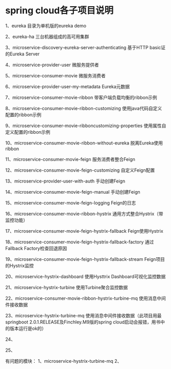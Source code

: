 # spring cloud各子项目说明

1、eureka	目录为单机版的eureka demo

2、eureka-ha	三台机器组成的高可用集群

3、microservice-discovery-eureka-server-authenticating	基于HTTP basic证的Eureka Server

4、microservice-provider-user	微服务提供者

5、microservice-consumer-movie	微服务消费者

6、microservice-provider-user-my-metadata	Eureka元数据

7、microservice-consumer-movie-ribbon	带客户端负载均衡的ribbon示例

8、microservice-consumer-movie-ribbon-customizing	使用java代码自定义配置的ribbon示例

9、microservice-consumer-movie-ribboncustomizing-properties		使用属性自定义配置的ribbon示例

10、microservice-consumer-movie-ribbon-without-eureka	脱离Eureka使用ribbon

11、microservice-consumer-movie-feign	服务消费者整合Feign

12、microservice-consumer-movie-feign-customizing	自定义Feign配置

13、microservice-provider-user-with-auth	手动创建Feign

14、microservice-consumer-movie-feign-manual	手动创建Feign

15、microservice-consumer-movie-feign-logging		Feign的日志

16、microservice-consumer-movie-ribbon-hystrix		通用方式整合Hystrix（带监控功能）

17、microservice-consumer-movie-feign-hystrix-fallback		Feign使用Hystrix

18、microservice-consumer-movie-feign-hystrix-fallback-factory		通过Fallback Factory检查回退原因

19、microservice-consumer-movie-feign-hystrix-fallback-stream		Feign项目的Hystrix监控

20、microservice-hystrix-dashboard		使用Hysttrix Dashboard可视化监控数据

21、microservice-hystrix-turbine		使用Turbine聚合监控数据

22、microservice-consumer-movie-ribbon-hystrix-turbine-mq	使用消息中间件接收数据

23、microservice-hystrix-turbine-mq		使用消息中间件接收数据（此项目用最springboot 2.0.1.RELEASE及Finchley.M9版的spring cloud启动会报错，用书中的版本运行是ok的）

24、

25、

有问题的模块：
1、microservice-hystrix-turbine-mq
2、